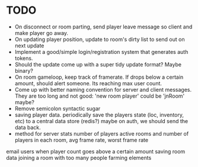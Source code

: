 # TODO

* On disconnect or room parting, send player leave message so client and make player go away.
* On updating player position, update to room's dirty list to send out on next update
* Implement a good/simple login/registration system that generates auth tokens.
* Should the update come up with a super tidy update format? Maybe binary?
* On room gameloop, keep track of framerate. If drops below a certain amount, should alert someone. Its reaching max user count.
* Come up with better naming convention for server and client messages. They are too long and not good: 'new room player' could be 'jnRoom' maybe?
* Remove semicolon syntactic sugar
* saving player data. periodically save the players state (loc, inventory, etc) to a central data store (redis?) maybe on auth, we should send the data back.
* method for server stats
  number of players
  active rooms and number of players in each room, avg frame rate, worst frame rate
  

email users when player count goes above a certain amount
saving room data
joining a room with too many people
farming elements

